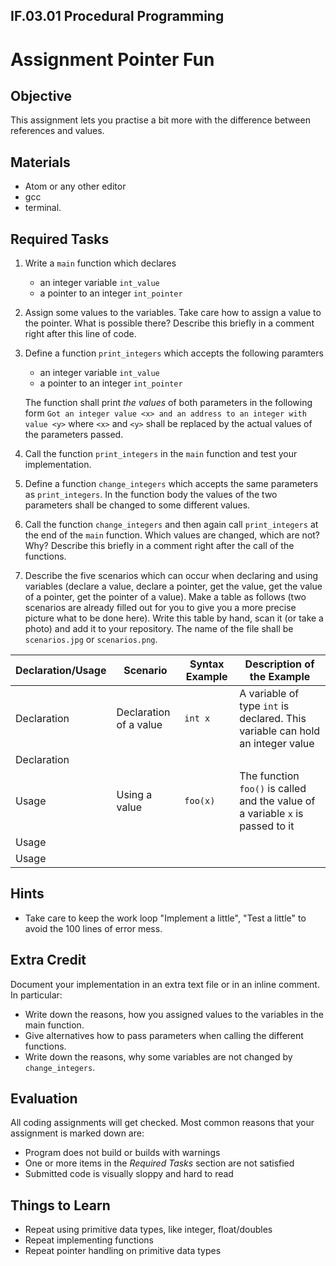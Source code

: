 ## IF.03.01 Procedural Programming
# Assignment Pointer Fun

## Objective
This assignment lets you practise a bit more with the difference between references and values.

## Materials
- Atom or any other editor
- gcc
- terminal.

## Required Tasks
1. Write a `main` function which declares
   - an integer variable `int_value`
   - a pointer to an integer `int_pointer`

3. Assign some values to the variables. Take care how to assign a value to the pointer. What is possible there? Describe this briefly in a comment right after this line of code.

2. Define a function `print_integers` which accepts the following paramters
   - an integer variable `int_value`
   - a pointer to an integer `int_pointer`

   The function shall print *the values* of both parameters in the following form
   `Got an integer value <x> and an address to an integer with value <y>` where `<x>` and `<y>` shall be replaced by the actual values of the parameters passed.

4. Call the function `print_integers` in the `main` function and test your implementation.

5. Define a function `change_integers` which accepts the same parameters as `print_integers`. In the function body the values of the two parameters shall be changed to some different values.

6. Call the function `change_integers` and then again call `print_integers` at the end of the `main` function. Which values are changed, which are not? Why? Describe this briefly in a comment right after the call of the functions.

7. Describe the five scenarios which can occur when declaring and using variables (declare a value, declare a pointer, get the value, get the value of a pointer, get the pointer of a value). Make a table as follows (two scenarios are already filled out for you to give you a more precise picture what to be done here). Write this table by hand, scan it (or take a photo) and add it to your repository. The name of the file shall be `scenarios.jpg` or `scenarios.png`.

| Declaration/Usage | Scenario | Syntax Example | Description of the Example
| --- | --- |--- | --- |
| Declaration | Declaration of a value | `int x` | A variable of type `int` is declared. This variable can hold an integer value |
| Declaration | | | |
| Usage | Using a value | `foo(x)` | The function `foo()` is called and the value of a variable `x` is passed to it |
| Usage | | | |
| Usage | | | |

## Hints
- Take care to keep the work loop "Implement a little", "Test a little" to avoid the 100 lines of error mess.

## Extra Credit
Document your implementation in an extra text file or in an inline comment. In particular:
- Write down the reasons, how you assigned values to the variables in the main function.
- Give alternatives how to pass parameters when calling the different functions.
- Write down the reasons, why some variables are not changed by `change_integers`.

## Evaluation
All coding assignments will get checked. Most common reasons that your assignment is marked down are:

- Program does not build or builds with warnings
- One or more items in the *Required Tasks* section are not satisfied
- Submitted code is visually sloppy and hard to read

## Things to Learn
- Repeat using primitive data types, like integer, float/doubles
- Repeat implementing functions
- Repeat pointer handling on primitive data types
